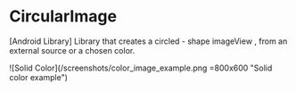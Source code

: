 # CircularImage
[Android Library] Library that creates a circled - shape imageView , from an external source or a chosen color.

![Solid Color](/screenshots/color_image_example.png =800x600 "Solid color example")
